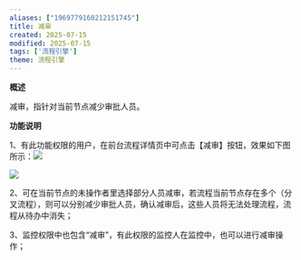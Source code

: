 ```yaml
---
aliases: ["1969779160212151745"]
title: 减审
created: 2025-07-15
modified: 2025-07-15
tags: ['流程引擎']
theme: 流程引擎
---
```


**概述**

减审，指针对当前节点减少审批人员。

**功能说明**

1、有此功能权限的用户，在前台流程详情页中可点击【减审】按钮，效果如下图所示：![](https://myhelpdoc.oss-cn-heyuan.aliyuncs.com/mdimages/2ea2a22ea0aece54e345fe4b34cab6f1.jpg)

![](https://myhelpdoc.oss-cn-heyuan.aliyuncs.com/mdimages/f75abdea39d42c2a1893a070c975d07e.jpg)

2、可在当前节点的未操作者里选择部分人员减审，若流程当前节点存在多个（分叉流程），则可以分别减少审批人员，确认减审后，这些人员将无法处理流程，流程从待办中消失；

3、监控权限中也包含“减审”，有此权限的监控人在监控中，也可以进行减审操作；

